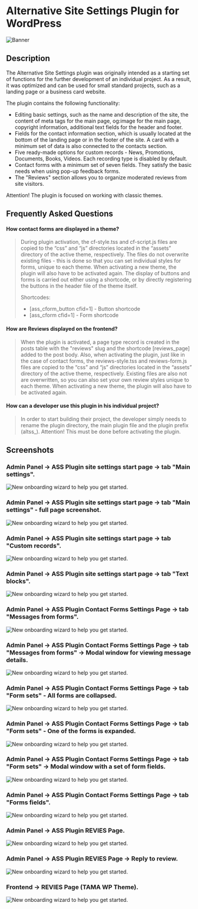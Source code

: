 # Alternative Site Settings Plugin for WordPress

![Banner](.wordpress-org/banner-1544x500.png)

## Description

The Alternative Site Settings plugin was originally intended as a starting set of functions for the further development of an individual project. As a result, it was optimized and can be used for small standard projects,
such as a landing page or a business card website.

The plugin contains the following functionality:

* Editing basic settings, such as the name and description of the site, the content of meta tags for the main page, og:image for the main page, copyright information, additional text fields for the header and footer.
* Fields for the contact information section, which is usually located at the bottom of the landing page or in the footer of the site. A card with a minimum set of data is also connected to the contacts section.
* Five ready-made options for custom records - News, Promotions, Documents, Books, Videos. Each recording type is disabled by default.
* Contact forms with a minimum set of seven fields. They satisfy the basic needs when using pop-up feedback forms.
* The "Reviews" section allows you to organize moderated reviews from site visitors.

Attention! The plugin is focused on working with classic themes.

## Frequently Asked Questions

#### How contact forms are displayed in a theme?
> During plugin activation, the cf-style.tss and cf-script.js files are copied to the “css” and “js” directories located in the “assets” directory of the active theme, respectively. The files do not
overwrite existing files - this is done so that you can set individual styles for forms, unique to each theme. When activating a new theme, the plugin will also have to be activated again.
The display of buttons and forms is carried out either using a shortcode, or by directly registering the buttons in the header file of the theme itself.
> 
> Shortcodes:
> 
> * [ass_cform_button cfid=1] - Button shortcode
> * [ass_cform cfid=1] - Form shortcode

#### How are Reviews displayed on the frontend?
> When the plugin is activated, a page type record is created in the posts table with the "reviews" slug and the shortcode [reviews_page] added to the post body.
Also, when activating the plugin, just like in the case of contact forms, the reviews-style.tss and reviews-form.js files are copied to the “css” and “js” directories located in the “assets” directory of the active theme, respectively. Existing files are also not
are overwritten, so you can also set your own review styles unique to each theme. When activating a new theme, the plugin will also have to be activated again.

#### How can a developer use this plugin in his individual project?
> In order to start building their project, the developer simply needs to rename the plugin directory, the main plugin file and the plugin prefix (altss_). Attention! This must be done before activating the plugin.



## Screenshots

### Admin Panel -> ASS Plugin site settings start page -> tab "Main settings".
![New onboarding wizard to help you get started.](.wordpress-org/screenshot-1.png)


### Admin Panel -> ASS Plugin site settings start page -> tab "Main settings" - full page screenshot.
![New onboarding wizard to help you get started.](.wordpress-org/screenshot-2.png)


### Admin Panel -> ASS Plugin site settings start page -> tab "Custom records".
![New onboarding wizard to help you get started.](.wordpress-org/screenshot-3.png)


### Admin Panel -> ASS Plugin site settings start page -> tab "Text blocks".
![New onboarding wizard to help you get started.](.wordpress-org/screenshot-4.png)


### Admin Panel -> ASS Plugin Contact Forms Settings Page -> tab "Messages from forms".
![New onboarding wizard to help you get started.](.wordpress-org/screenshot-5.png)


### Admin Panel -> ASS Plugin Contact Forms Settings Page -> tab "Messages from forms" -> Modal window for viewing message details.
![New onboarding wizard to help you get started.](.wordpress-org/screenshot-6.png)


### Admin Panel -> ASS Plugin Contact Forms Settings Page -> tab "Form sets" - All forms are collapsed.
![New onboarding wizard to help you get started.](.wordpress-org/screenshot-7.png)


### Admin Panel -> ASS Plugin Contact Forms Settings Page -> tab "Form sets" - One of the forms is expanded.
![New onboarding wizard to help you get started.](.wordpress-org/screenshot-8.png)


### Admin Panel -> ASS Plugin Contact Forms Settings Page -> tab "Form sets" -> Modal window with a set of form fields.
![New onboarding wizard to help you get started.](.wordpress-org/screenshot-9.png)


### Admin Panel -> ASS Plugin Contact Forms Settings Page -> tab "Forms fields".
![New onboarding wizard to help you get started.](.wordpress-org/screenshot-10.png)


### Admin Panel -> ASS Plugin REVIES Page.
![New onboarding wizard to help you get started.](.wordpress-org/screenshot-11.png)


### Admin Panel -> ASS Plugin REVIES Page -> Reply to review.
![New onboarding wizard to help you get started.](.wordpress-org/screenshot-12.png)


### Frontend -> REVIES Page (TAMA WP Theme).
![New onboarding wizard to help you get started.](.wordpress-org/screenshot-13.png)


